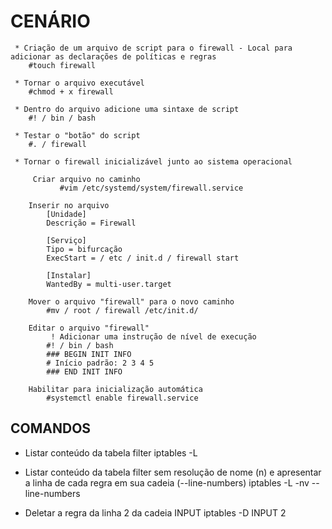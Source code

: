 # CENÁRIO

```
 * Criação de um arquivo de script para o firewall - Local para adicionar as declarações de políticas e regras
	#touch firewall
	
 * Tornar o arquivo executável
	#chmod + x firewall

 * Dentro do arquivo adicione uma sintaxe de script
	#! / bin / bash
	
 * Testar o "botão" do script
	#. / firewall

 * Tornar o firewall inicializável junto ao sistema operacional
	
     Criar arquivo no caminho
           #vim /etc/systemd/system/firewall.service

	Inserir no arquivo
		[Unidade]
		Descrição = Firewall

		[Serviço]
		Tipo = bifurcação
		ExecStart = / etc / init.d / firewall start

		[Instalar]
		WantedBy = multi-user.target
		
	Mover o arquivo "firewall" para o novo caminho
		#mv / root / firewall /etc/init.d/

	Editar o arquivo "firewall" 
         ! Adicionar uma instrução de nível de execução 
		#! / bin / bash
		### BEGIN INIT INFO
		# Início padrão: 2 3 4 5
		### END INIT INFO
		
	Habilitar para inicialização automática
		#systemctl enable firewall.service
```

## COMANDOS 
 * Listar conteúdo da tabela filter
	iptables -L
	
 * Listar conteúdo da tabela filter sem resolução de nome (n) e apresentar a linha de cada regra em sua cadeia (--line-numbers)
	iptables -L -nv --line-numbers
	
 * Deletar a regra da linha 2 da cadeia INPUT
	iptables -D INPUT 2
